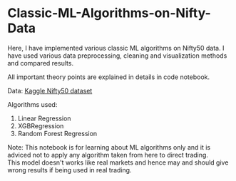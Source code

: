 # Classic-ML-Algorithms-on-Nifty-Data

Here, I have implemented various classic ML algorithms on Nifty50 data. 
I have used various data preprocessing, cleaning and visualization methods and compared results.

All important theory points are explained in details in code notebook.

Data:
[Kaggle Nifty50 dataset](https://www.kaggle.com/datasets/rohanrao/nifty50-stock-market-data)

Algorithms used:
1. Linear Regression
2. XGBRegression
3. Random Forest Regression

Note: This notebook is for learning about ML algorithms only and it is adviced not to apply any algorithm taken from here to direct trading. <br>This model doesn't works like real markets and hence may and should give wrong results if being used in real trading.
